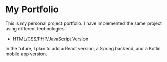 # My Portfolio  
This is my personal project portfolio. I have implemented the same project using different technologies.  

- [HTML/CSS/PHP/JavaScript Version](https://github.com/jayIsThere/my_portfolio_old_html_site)  

In the future, I plan to add a React version, a Spring backend, and a Kotlin mobile app version.

